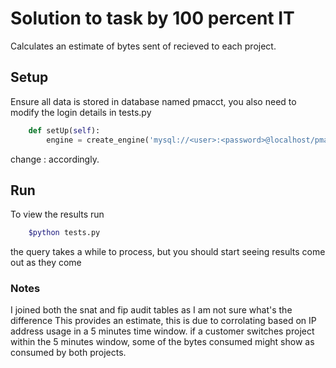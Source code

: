 # Solution to task by 100 percent IT

Calculates an estimate of bytes sent of recieved to each project.

## Setup
Ensure all data is stored in database named pmacct, you also need to modify the login details in tests.py
```python
    def setUp(self):
        engine = create_engine('mysql://<user>:<password>@localhost/pmacct', echo=False)
```
change <user>:<password> accordingly.

## Run
To view the results run
```bash
    $python tests.py
```

the query takes a while to process, but you should start seeing results come out as they come

### Notes
I joined both the snat and fip audit tables as I am not sure what's the difference
This provides an estimate, this is due to corrolating based on IP address usage in a 5 minutes time window. if a customer switches project within the 5 minutes window, some of the bytes consumed might show as consumed by both projects. 

